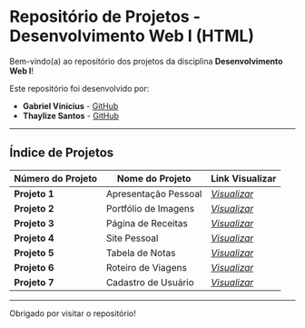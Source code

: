 # Repositório de Projetos - Desenvolvimento Web I (HTML)

Bem-vindo(a) ao repositório dos projetos da disciplina **Desenvolvimento Web I**!

Este repositório foi desenvolvido por:

- **Gabriel Vinicius** - [GitHub](https://github.com/gabrielviniciussc)
- **Thaylize Santos** - [GitHub](https://github.com/thaylizesant0s)

---

## Índice de Projetos

| Número do Projeto | Nome do Projeto         | Link Visualizar                                                                 |
|-------------------|-------------------------|---------------------------------------------------------------------------------|
| **Projeto 1**     | Apresentação Pessoal     | [_Visualizar_](https://github.com/gabrielviniciussc/Projetos-WEB-I---HTML/tree/main/Projeto%201) |
| **Projeto 2**     | Portfólio de Imagens     | [_Visualizar_](https://github.com/gabrielviniciussc/Projetos-WEB-I---HTML/tree/main/Projeto%202) |
| **Projeto 3**     | Página de Receitas       | [_Visualizar_](https://github.com/gabrielviniciussc/Projetos-WEB-I---HTML/tree/main/Projeto%203) |
| **Projeto 4**     | Site Pessoal             | [_Visualizar_](https://github.com/gabrielviniciussc/Projetos-WEB-I---HTML/tree/main/Projeto%204) |
| **Projeto 5**     | Tabela de Notas          | [_Visualizar_](https://github.com/gabrielviniciussc/Projetos-WEB-I---HTML/tree/main/Projeto%205) |
| **Projeto 6**     | Roteiro de Viagens       | [_Visualizar_](https://github.com/gabrielviniciussc/Projetos-WEB-I---HTML/tree/main/Projeto%206) |
| **Projeto 7**     | Cadastro de Usuário      | [_Visualizar_](https://github.com/gabrielviniciussc/Projetos-WEB-I---HTML/tree/main/Projeto%207) |

---

Obrigado por visitar o repositório!
